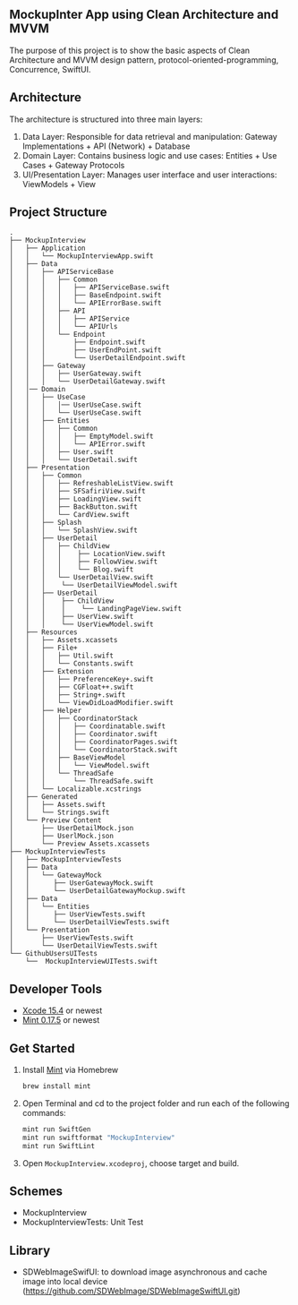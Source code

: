 
## MockupInter App using Clean Architecture and MVVM
The purpose of this project is to show the basic aspects of Clean Architecture and MVVM design pattern, protocol-oriented-programming, Concurrence, SwiftUI.

## Architecture
The architecture is structured into three main layers:

1. Data Layer: Responsible for data retrieval and manipulation: Gateway Implementations + API (Network) + Database
2. Domain Layer: Contains business logic and use cases: Entities + Use Cases + Gateway Protocols
3. UI/Presentation Layer: Manages user interface and user interactions: ViewModels + View

## Project Structure

```
.
├── MockupInterview
│   ├── Application
│   │   └── MockupInterviewApp.swift
│   ├── Data
│   │   ├── APIServiceBase
│   │   │   ├── Common
│   │   │   │   ├── APIServiceBase.swift
│   │   │   │   ├── BaseEndpoint.swift
│   │   │   │   └── APIErrorBase.swift
│   │   │   ├── API
│   │   │   │   ├── APIService
│   │   │   │   └── APIUrls
│   │   │   └── Endpoint
│   │   │       ├── Endpoint.swift
│   │   │       ├── UserEndPoint.swift
│   │   │       └── UserDetailEndpoint.swift
│   │   ├── Gateway 
│   │   │   ├── UserGateway.swift
│   │   │   └── UserDetailGateway.swift
│   │── Domain
│   │   ├── UseCase
│   │   │   │── UserUseCase.swift
│   │   │   └── UserUseCase.swift
│   │   ├── Entities
│   │   │   ├── Common
│   │   │   │   ├── EmptyModel.swift
│   │   │   │   └── APIError.swift
│   │   │   ├── User.swift
│   │   │   └── UserDetail.swift
│   ├── Presentation
│   │   ├── Common
│   │   │   ├── RefreshableListView.swift
│   │   │   ├── SFSafiriView.swift
│   │   │   ├── LoadingView.swift
│   │   │   ├── BackButton.swift
│   │   │   └── CardView.swift
│   │   ├── Splash
│   │   │   └── SplashView.swift
│   │   ├── UserDetail
│   │   │   ├── ChildView
│   │   │   │    ├── LocationView.swift
│   │   │   │    ├── FollowView.swift
│   │   │   │    └── Blog.swift
│   │   │   └── UserDetailView.swift
│   │   │    └── UserDetailViewModel.swift
│   │   ├── UserDetail
│   │   │    ├── ChildView
│   │   │    │    └── LandingPageView.swift
│   │   │    ├── UserView.swift
│   │   │    └── UserViewModel.swift
│   ├── Resources
│   │   ├── Assets.xcassets
│   │   ├── File+
│   │   │   ├── Util.swift
│   │   │   └── Constants.swift
│   │   ├── Extension
│   │   │   ├── PreferenceKey+.swift
│   │   │   ├── CGFloat++.swift
│   │   │   ├── String+.swift
│   │   │   └── ViewDidLoadModifier.swift
│   │   ├── Helper
│   │   │   ├── CoordinatorStack
│   │   │   │   ├── Coordinatable.swift
│   │   │   │   ├── Coordinator.swift
│   │   │   │   ├── CoordinatorPages.swift
│   │   │   │   └── CoordinatorStack.swift
│   │   │   ├── BaseViewModel
│   │   │   │   └── ViewModel.swift
│   │   │   └── ThreadSafe
│   │   │       └── ThreadSafe.swift
│   │   └── Localizable.xcstrings
│   ├── Generated
│   │   ├── Assets.swift
│   │   └── Strings.swift
│   └── Preview Content
│       ├── UserDetailMock.json
│       ├── UserlMock.json
│       └── Preview Assets.xcassets
├── MockupInterviewTests
│   ├── MockupInterviewTests
│   ├── Data
│   │   └── GatewayMock
│   │      ├── UserGatewayMock.swift
│   │      └── UserDetailGatewayMockup.swift
│   ├── Data
│   │   └── Entities
│   │      ├── UserViewTests.swift
│   │      └── UserDetailViewTests.swift
│   └── Presentation
│       ├── UserViewTests.swift
│       └── UserDetailViewTests.swift
└── GithubUsersUITests
    └──  MockupInterviewUITests.swift
```

## Developer Tools

- [Xcode 15.4](https://apps.apple.com/vn/app/xcode/id497799835?mt=12) or newest
- [Mint 0.17.5](https://github.com/yonaskolb/Mint) or newest

## Get Started

1. Install [Mint](https://github.com/yonaskolb/Mint) via Homebrew
   ```sh
   brew install mint
   ```
2. Open Terminal and cd to the project folder and run each of the following commands:
   ```sh
   mint run SwiftGen
   mint run swiftformat "MockupInterview"
   mint run SwiftLint
   ```
3. Open `MockupInterview.xcodeproj`, choose target and build.

## Schemes

- MockupInterview
- MockupInterviewTests: Unit Test

## Library
- SDWebImageSwifUI: to download image asynchronous and cache image into local device 
(https://github.com/SDWebImage/SDWebImageSwiftUI.git)
